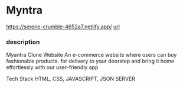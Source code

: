 # Myntra

https://serene-crumble-4652a7.netlify.app/
<a href="https://serene-crumble-4652a7.netlify.app/">url </a>
<h3>description</h3>
<p>Myantra Clone Website
An e-commerce website where users can buy fashionable products. for delivery to your doorstep and bring it home effortlessly with our user-friendly app
</p>
Tech Stack
HTML, CSS, JAVASCRIPT, JSON SERVER
</p>
